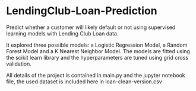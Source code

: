 # LendingClub-Loan-Prediction
Predict whether a customer will likely default or not using supervised learning models with Lending Club Loan data.

It explored three possible models: a Logistic Regression Model, a Random Forest Model and a K Nearest Neighbor Model. The models are fitted using the scikit learn library and the hyperparameters are tuned using grid cross validation.

All details of the project is contained in main.py and the jupyter notebook file, the used dataset is included here in loan-clean-version.csv
